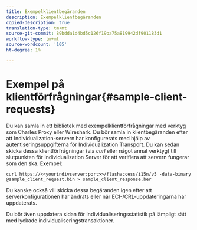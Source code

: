 ```yaml
---
title: Exempelklientbegäranden
description: Exempelklientbegäranden
copied-description: true
translation-type: tm+mt
source-git-commit: 89bdda1d4bd5c126f19ba75a819942df901183d1
workflow-type: tm+mt
source-wordcount: '105'
ht-degree: 1%

---
```



# Exempel på klientförfrågningar{#sample-client-requests}

Du kan samla in ett bibliotek med exempelklientförfrågningar med verktyg som Charles Proxy eller Wireshark. Du bör samla in klientbegäranden efter att Individualization-servern har konfigurerats med hjälp av autentiseringsuppgifterna för Individualization Transport. Du kan sedan skicka dessa klientförfrågningar (via *curl* eller något annat verktyg) till slutpunkten för Individualization Server för att verifiera att servern fungerar som den ska. Exempel:

```
curl https://<<yourindivserver:port>>/flashaccess/i15n/v5 -­data-binary  
@sample_client_request.bin > sample_client_response.ber
```

Du kanske också vill skicka dessa begäranden igen efter att serverkonfigurationen har ändrats eller när ECI-/CRL-uppdateringarna har uppdaterats.

Du bör även uppdatera sidan för Individualiseringsstatistik på lämpligt sätt med lyckade individualiseringstransaktioner.
